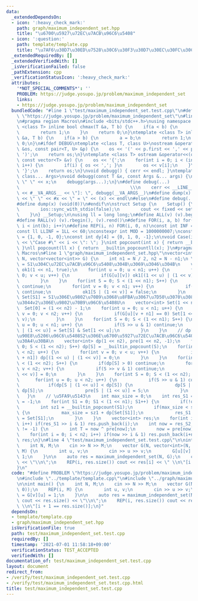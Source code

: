 ```yaml
---
data:
  _extendedDependsOn:
  - icon: ':heavy_check_mark:'
    path: graph/maximum_independent_set.hpp
    title: "\u6700\u5927\u72EC\u7ACB\u96C6\u5408"
  - icon: ':question:'
    path: template/template.cpp
    title: "\u7AF6\u30D7\u30ED\u7528\u30C6\u30F3\u30D7\u30EC\u30FC\u30C8"
  _extendedRequiredBy: []
  _extendedVerifiedWith: []
  _isVerificationFailed: false
  _pathExtension: cpp
  _verificationStatusIcon: ':heavy_check_mark:'
  attributes:
    '*NOT_SPECIAL_COMMENTS*': ''
    PROBLEM: https://judge.yosupo.jp/problem/maximum_independent_set
    links:
    - https://judge.yosupo.jp/problem/maximum_independent_set
  bundledCode: "#line 1 \"test/maximum_independent_set.test.cpp\"\n#define PROBLEM\
    \ \"https://judge.yosupo.jp/problem/maximum_independent_set\"\n#line 1 \"template/template.cpp\"\
    \n#pragma region Macros\n#include <bits/stdc++.h>\nusing namespace std;\ntemplate\
    \ <class T> inline bool chmax(T &a, T b) {\n    if(a < b) {\n        a = b;\n\
    \        return 1;\n    }\n    return 0;\n}\ntemplate <class T> inline bool chmin(T\
    \ &a, T b) {\n    if(a > b) {\n        a = b;\n        return 1;\n    }\n    return\
    \ 0;\n}\n#ifdef DEBUG\ntemplate <class T, class U>\nostream &operator<<(ostream\
    \ &os, const pair<T, U> &p) {\n    os << '(' << p.first << ',' << p.second <<\
    \ ')';\n    return os;\n}\ntemplate <class T> ostream &operator<<(ostream &os,\
    \ const vector<T> &v) {\n    os << '{';\n    for(int i = 0; i < (int)v.size();\
    \ i++) {\n        if(i) { os << ','; }\n        os << v[i];\n    }\n    os <<\
    \ '}';\n    return os;\n}\nvoid debugg() { cerr << endl; }\ntemplate <class T,\
    \ class... Args>\nvoid debugg(const T &x, const Args &... args) {\n    cerr <<\
    \ \" \" << x;\n    debugg(args...);\n}\n#define debug(...)                   \
    \                                          \\\n    cerr << __LINE__ << \" [\"\
    \ << #__VA_ARGS__ << \"]: \", debugg(__VA_ARGS__)\n#define dump(x) cerr << __LINE__\
    \ << \" \" << #x << \" = \" << (x) << endl\n#else\n#define debug(...) (void(0))\n\
    #define dump(x) (void(0))\n#endif\n\nstruct Setup {\n    Setup() {\n        cin.tie(0);\n\
    \        ios::sync_with_stdio(false);\n        cout << fixed << setprecision(15);\n\
    \    }\n} __Setup;\n\nusing ll = long long;\n#define ALL(v) (v).begin(), (v).end()\n\
    #define RALL(v) (v).rbegin(), (v).rend()\n#define FOR(i, a, b) for(int i = (a);\
    \ i < int(b); i++)\n#define REP(i, n) FOR(i, 0, n)\nconst int INF = 1 << 30;\n\
    const ll LLINF = 1LL << 60;\nconstexpr int MOD = 1000000007;\nconst int dx[4]\
    \ = {1, 0, -1, 0};\nconst int dy[4] = {0, 1, 0, -1};\n\nvoid Case(int i) { cout\
    \ << \"Case #\" << i << \": \"; }\nint popcount(int x) { return __builtin_popcount(x);\
    \ }\nll popcount(ll x) { return __builtin_popcountll(x); }\n#pragma endregion\
    \ Macros\n#line 1 \"graph/maximum_independent_set.hpp\"\nvector<int> maximum_independent_set(int\
    \ N, vector<vector<int>> G) {\n    int n1 = N / 2, n2 = N - n1;\n \n    // ok1[S1]\
    \ = S1\u304C\u72EC\u7ACB\u96C6\u5408\u304B\u3069\u3046\u304B\n    vector<bool>\
    \ ok1(1 << n1, true);\n    for(int u = 0; u < n1; u++) {\n        for(int v =\
    \ 0; v < u; v++) {\n            if(G[u][v]) ok1[(1 << u) | (1 << v)] = false;\n\
    \        }\n    }\n    for(int S = 0; S < (1 << n1); S++) {\n        if(ok1[S])\
    \ continue;\n        for(int v = 0; v < n1; v++) {\n            if(S >> v & 1)\
    \ continue;\n            ok1[S | (1 << v)] = false;\n        }\n    }\n    //\
    \ Set[S1] = S1\u306E\u9802\u70B9\u3068\u8FBA\u3067\u7D50\u3070\u308C\u3066\u306A\
    \u3044v2\u306E\u9802\u70B9\u96C6\u5408U\n    vector<int> Set(1 << n1, 0);\n  \
    \  Set[0] = (1 << n2) - 1;\n    for(int u = 0; u < n1; u++) {\n        for(int\
    \ v = 0; v < n2; v++) {\n            if(G[u][v + n1] == 0) Set[1 << u] |= (1 <<\
    \ v);\n        }\n    }\n    for(int S = 0; S < (1 << n1); S++) {\n        for(int\
    \ u = 0; u < n1; u++) {\n            if(S >> u & 1) continue;\n            Set[S\
    \ | (1 << u)] = Set[S] & Set[1 << u];\n        }\n    }\n    // dp[S2] = V2\u306E\
    \u90E8\u5206\u96C6\u5408S2\u306E\u6700\u5927\u72EC\u7ACB\u96C6\u5408\u306E\u30B5\
    \u30A4\u30BA\n    vector<int> dp(1 << n2), pre(1 << n2, -1);\n    for(int S =\
    \ 0; S < (1 << n2); S++) dp[S] = __builtin_popcount(S);\n    for(int u = 0; u\
    \ < n2; u++) {\n        for(int v = 0; v < u; v++) {\n            if(G[u + n1][v\
    \ + n1]) dp[(1 << u) | (1 << v)] = 0;\n        }\n    }\n    for(int S = 1; S\
    \ < (1 << n2); S++) {\n        if(dp[S] > 0) continue;\n        for(int v = 0;\
    \ v < n2; v++) {\n            if(S >> v & 1) continue;\n            dp[S | (1\
    \ << v)] = 0;\n        }\n    }\n    for(int S = 0; S < (1 << n2); S++) {\n  \
    \      for(int u = 0; u < n2; u++) {\n            if(S >> u & 1) continue;\n \
    \           if(dp[S | (1 << u)] < dp[S]) {\n                dp[S | (1 << u)] =\
    \ dp[S];\n                pre[S | (1 << u)] = S;\n            }\n        }\n \
    \   }\n    // \u5FA9\u5143\n    int max_size = 0;\n    int res_S1 = -1, res_S2\
    \ = -1;\n    for(int S1 = 0; S1 < (1 << n1); S1++) {\n        if(!ok1[S1]) continue;\n\
    \        int sz1 = __builtin_popcount(S1);\n        if(max_size < sz1 + dp[Set[S1]])\
    \ {\n            max_size = sz1 + dp[Set[S1]];\n            res_S1 = S1, res_S2\
    \ = Set[S1];\n        }\n    }\n    vector<int> res;\n    for(int i = 0; i < n1;\
    \ i++) if(res_S1 >> i & 1) res.push_back(i);\n    int now = res_S2;\n    while(pre[now]\
    \ != -1) {\n        int T = now ^ pre[now];\n        now = pre[now];\n    }\n\
    \    for(int i = 0; i < n2; i++) if(now >> i & 1) res.push_back(i+n1);\n    return\
    \ res;\n}\n#line 4 \"test/maximum_independent_set.test.cpp\"\n\nint main() {\n\
    \    int N, M;\n    cin >> N >> M;\n    vector G(N, vector<int>(N, 0));\n    REP(i,\
    \ M) {\n        int u, v;\n        cin >> u >> v;\n        G[u][v] = G[v][u] =\
    \ 1;\n    }\n\n    auto res = maximum_independent_set(N, G);\n    cout << res.size()\
    \ << \"\\n\";\n    REP(i, res.size()) cout << res[i] << \" \\n\"[i + 1 == res.size()];\n\
    }\n"
  code: "#define PROBLEM \"https://judge.yosupo.jp/problem/maximum_independent_set\"\
    \n#include \"../template/template.cpp\"\n#include \"../graph/maximum_independent_set.hpp\"\
    \n\nint main() {\n    int N, M;\n    cin >> N >> M;\n    vector G(N, vector<int>(N,\
    \ 0));\n    REP(i, M) {\n        int u, v;\n        cin >> u >> v;\n        G[u][v]\
    \ = G[v][u] = 1;\n    }\n\n    auto res = maximum_independent_set(N, G);\n   \
    \ cout << res.size() << \"\\n\";\n    REP(i, res.size()) cout << res[i] << \"\
    \ \\n\"[i + 1 == res.size()];\n}"
  dependsOn:
  - template/template.cpp
  - graph/maximum_independent_set.hpp
  isVerificationFile: true
  path: test/maximum_independent_set.test.cpp
  requiredBy: []
  timestamp: '2021-07-01 11:58:18+09:00'
  verificationStatus: TEST_ACCEPTED
  verifiedWith: []
documentation_of: test/maximum_independent_set.test.cpp
layout: document
redirect_from:
- /verify/test/maximum_independent_set.test.cpp
- /verify/test/maximum_independent_set.test.cpp.html
title: test/maximum_independent_set.test.cpp
---
```

